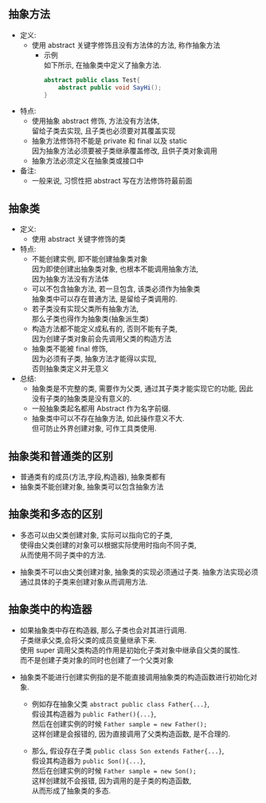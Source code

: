 ## 抽象方法
- 定义:  
  - 使用 abstract 关键字修饰且没有方法体的方法, 称作抽象方法
    - 示例   
      如下所示, 在抽象类中定义了抽象方法.
      ```java
      abstract public class Test{
          abstract public void SayHi();
      }
      ```
- 特点:  
  - 使用抽象 abstract 修饰, 方法没有方法体,  
    留给子类去实现, 且子类也必须要对其覆盖实现   
  - 抽象方法修饰符不能是 private 和 final 以及 static  
    因为抽象方法必须要被子类继承覆盖修改, 且供子类对象调用
  - 抽象方法必须定义在抽象类或接口中
- 备注:  
  - 一般来说, 习惯性把 abstract 写在方法修饰符最前面

## 抽象类
- 定义:  
  - 使用 abstract 关键字修饰的类
- 特点:  
  - 不能创建实例, 即不能创建抽象类对象  
    因为即使创建出抽象类对象, 也根本不能调用抽象方法,  
    因为抽象方法没有方法体
  - 可以不包含抽象方法, 若一旦包含, 该类必须作为抽象类  
    抽象类中可以存在普通方法, 是留给子类调用的.
  - 若子类没有实现父类所有抽象方法,  
    那么子类也得作为抽象类(抽象派生类)  
  - 构造方法都不能定义成私有的, 否则不能有子类,  
    因为创建子类对象前会先调用父类的构造方法
  - 抽象类不能被 final 修饰,  
    因为必须有子类, 抽象方法才能得以实现,   
    否则抽象类定义并无意义
- 总结:  
  - 抽象类是不完整的类, 需要作为父类, 通过其子类才能实现它的功能, 因此没有子类的抽象类是没有意义的.
  - 一般抽象类起名都用 Abstract 作为名字前缀.
  - 抽象类中可以不存在抽象方法, 如此操作意义不大.   
    但可防止外界创建对象, 可作工具类使用.


## 抽象类和普通类的区别
- 普通类有的成员(方法,字段,构造器), 抽象类都有
- 抽象类不能创建对象, 抽象类可以包含抽象方法

## 抽象类和多态的区别
- 多态可以由父类创建对象, 实际可以指向它的子类,  
  使得由父类创建的对象可以根据实际使用时指向不同子类,  
  从而使用不同子类中的方法.

- 抽象类不可以由父类创建对象, 抽象类的实现必须通过子类.
  抽象方法实现必须通过具体的子类来创建对象从而调用方法.

## 抽象类中的构造器
- 如果抽象类中存在构造器, 那么子类也会对其进行调用.  
  子类继承父类,会将父类的成员变量继承下来.  
  使用 super 调用父类构造的作用是初始化子类对象中继承自父类的属性.  
  而不是创建子类对象的同时也创建了一个父类对象

- 抽象类不能进行创建实例指的是不能直接调用抽象类的构造函数进行初始化对象.  
  - 例如存在抽象父类 `abstract public class Father{...}`,  
    假设其构造器为 `public Father(){...}`,  
    然后在创建实例的时候 `Father sample = new Father();`   
    这样创建是会报错的, 因为直接调用了父类构造函数, 是不合理的.  
  
  - 那么, 假设存在子类 `public class Son extends Father{...}`,  
    假设其构造器为 `public Son(){...}`,  
    然后在创建实例的时候 `Father sample = new Son();`  
    这样创建就不会报错, 因为调用的是子类的构造函数,  
    从而形成了抽象类的多态.